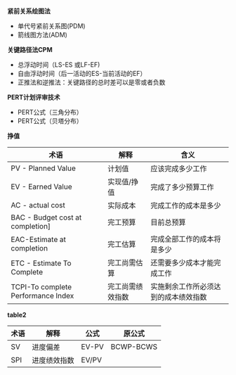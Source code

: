 **紧前关系绘图法**
- 单代号紧前关系图(PDM)
- 箭线图方法(ADM)


**关键路径法CPM**
- 总浮动时间（LS-ES 或LF-EF)
- 自由浮动时间（后一活动的ES-当前活动的EF）
- 正推法和逆推法：关键路径的总时差可以是零或者负数

**PERT计划评审技术**
- PERT公式（三角分布）
- PERT公式（贝塔分布）

**挣值**


|术语|解释|含义|
|-|-|-|
|PV - Planned Value|计划值|应该完成多少工作|
|EV - Earned Value|实现值/挣值|完成了多少预算工作|
|AC - actual cost|实际成本|完成工作的成本是多少|
|BAC - Budget cost at completion]|完工预算|目前总预算|
|EAC-Estimate at completion|完工估算|完成全部工作的成本将是多少|
|ETC - Estimate To Complete|完工尚需估算|还需要多少成本才能完成工作|
|TCPI-To complete Performance Index|完工尚需绩效指数|实施剩余工作所必须达到的成本绩效指数|

**table2**


|术语|解释|公式|原公式|
|-|-|-|-|
|SV|进度偏差|EV-PV|BCWP-BCWS|
|SPI|进度绩效指数|EV/PV||